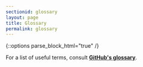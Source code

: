 ```yaml
---
sectionid: glossary
layout: page
title: Glossary
permalink: glossary
---
```


{::options parse_block_html="true" /}

For a list of useful terms, consult [**GitHub's glossary**](https://docs.github.com/en/get-started/quickstart/github-glossary).

